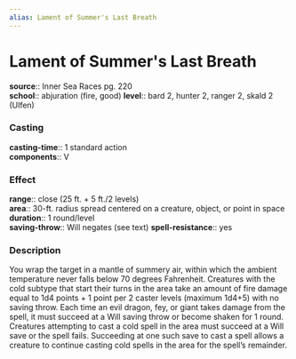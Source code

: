 ```yaml
---
alias: Lament of Summer's Last Breath
---
```


# Lament of Summer's Last Breath 

**source**:: Inner Sea Races pg. 220  
**school**:: abjuration (fire, good)
**level**:: bard 2, hunter 2, ranger 2, skald 2 (Ulfen)

### Casting 

**casting-time**:: 1 standard action  
**components**:: V

### Effect 

**range**:: close (25 ft. + 5 ft./2 levels)  
**area**:: 30-ft. radius spread centered on a creature, object, or point in space  
**duration**:: 1 round/level  
**saving-throw**:: Will negates (see text)
**spell-resistance**:: yes

### Description 

You wrap the target in a mantle of summery air, within which the ambient temperature never falls below 70 degrees Fahrenheit. Creatures with the cold subtype that start their turns in the area take an amount of fire damage equal to 1d4 points + 1 point per 2 caster levels (maximum 1d4+5) with no saving throw. Each time an evil dragon, fey, or giant takes damage from the spell, it must succeed at a Will saving throw or become shaken for 1 round. Creatures attempting to cast a cold spell in the area must succeed at a Will save or the spell fails. Succeeding at one such save to cast a spell allows a creature to continue casting cold spells in the area for the spell’s remainder.
